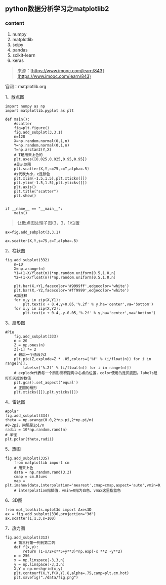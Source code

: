 ## python数据分析学习之matplotlib2

### content ###

1. numpy
1. matplotlib
1. scipy
1. pandas
1. scikit-learn
1. keras

> 来源：[https://www.imooc.com/learn/843](https://www.imooc.com/learn/843)

官网：matplotlib.org

1、散点图

    import numpy as np 
    import matplotlib.pyplot as plt
    
    def main():
    	#scatter
    	fig=plt.figure()
    	fig.add_subplot(3,3,1)
    	n=128
    	X=np.random.normal(0,1,n)
    	Y=np.random.normal(0,1,n)
    	T=np.arctan2(Y,X)
    	# T是用来上色的
    	plt.axes([0.025,0.025,0.95,0.95])
    	#显示范围
    	plt.scatter(X,Y,s=75,c=T,alpha=.5)
    	#s代表大小，c是颜色
    	plt.xlim(-1.5,1.5),plt.xticks([])
    	plt.ylim(-1.5,1.5),plt.yticks([])
    	plt.axis()
    	plt.title("scatter")
    	plt.show()
    
    
    if __name__ == "__main__":
    	main()

> 让散点图处理子图(3，3，1)位置

	ax=fig.add_subplot(3,3,1)

	ax.scatter(X,Y,s=75,c=T,alpha=.5)

2、柱状图

    fig.add_subplot(332)
    	n=10
    	X=np.arange(n)
    	Y1=(1-X/float(n))*np.random.uniform(0.5,1.0,n)
    	Y2=(1-X/float(n))*np.random.uniform(0.5,1.0,n)
    
    	plt.bar(X,+Y1,facecolor='#9999ff',edgecolor='white')
    	plt.bar(X,-Y2,facecolor='#ff9999',edgecolor='white')
		#加注释
    	for x,y in zip(X,Y1):
    		plt.text(x + 0.4,y+0.05,'%.2f' % y,ha='center',va='bottom')
    	for x,y in zip(X,Y2):
    		plt.text(x + 0.4,-y-0.05,'%.2f' % y,ha='center',va='bottom')

3、扇形图

    #Pie
    	fig.add_subplot(333)
    	n = 20
    	Z = np.ones(n)
    	Z[-1] *= 2
    	# 最后一个值设为2
    	plt.pie(Z,explode=Z * .05,colors=['%f' % (i/float(n)) for i in range(n)],
    		labels=['%.2f' % (i/float(n)) for i in range(n)])
    	# explode代表每一个扇形面积距离中心点的位置，color使用的是灰度图，labels是打印灰度的数值
    	plt.gca().set_aspect('equal')
    	# 正圆的扇形
    	plt.xticks([]),plt.yticks([])

4、雷达图

    #polar
	fig.add_subplot(334)
	theta = np.arange(0.0,2*np.pi,2*np.pi/n)
	#0-2pi，间隔是2pi/n
	radii = 10*np.random.rand(n)
	# 半径
	plt.polar(theta,radii)

5、热图

    fig.add_subplot(335)
    	from matplotlib import cm
    	# 用来上色
    	data = np.random.rand(3,3)
    	cmap = cm.Blues
    	map = plt.imshow(data,interpolation='nearest',cmap=cmap,aspect='auto',vmin=0,vmax=1)
    	# interpolation指插值，vmin=0指为白色，vmax这里指蓝色

6、3D图

	from mpl_toolkits.mplot3d import Axes3D
	ax = fig.add_subplot(336,projection="3d")
	ax.scatter(1,1,3,s=100)

7、热力图

    fig.add_subplot(313)
    	# 第三行第一列到第二列
    	def f(x,y):
    		return (1-x/2+x**5+y**3)*np.exp(-x **2 -y**2)
    	n = 256
    	x = np.linspace(-3,3,n)
    	y = np.linspace(-3,3,n)
    	X,Y = np.meshgrid(x,y)
    	plt.contourf(X,Y,f(X,Y),8,alpha=.75,camp=plt.cm.hot)
    	plt.savefig("./data/fig.png")